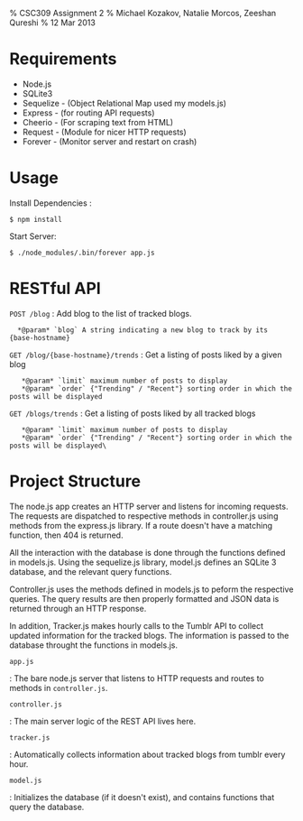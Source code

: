 % CSC309 Assignment 2
% Michael Kozakov, Natalie Morcos, Zeeshan Qureshi
% 12 Mar 2013

Requirements
============

  + Node.js
  + SQLite3
  + Sequelize - (Object Relational Map used my models.js)
  + Express - (for routing API requests)
  + Cheerio - (For scraping text from HTML)
  + Request - (Module for nicer HTTP requests)
  + Forever - (Monitor server and restart on crash)

Usage
=====

Install Dependencies :

    $ npm install

Start Server:

    $ ./node_modules/.bin/forever app.js

RESTful API
===========

`POST /blog`
 :    Add blog to the list of tracked blogs.
 
      *@param* `blog` A string indicating a new blog to track by its {base-hostname}

`GET /blog/{base-hostname}/trends`
 :    Get a listing of posts liked by a given blog
 
       *@param* `limit` maximum number of posts to display
       *@param* `order` {"Trending" / "Recent"} sorting order in which the posts will be displayed

`GET /blogs/trends`
 :    Get a listing of posts liked by all tracked blogs
 
       *@param* `limit` maximum number of posts to display
       *@param* `order` {"Trending" / "Recent"} sorting order in which the posts will be displayed\


Project Structure
=================

The node.js app creates an HTTP server and listens for incoming requests.
The requests are dispatched to respective methods in controller.js using 
methods from the express.js library. If a route doesn't have a matching 
function, then 404 is returned.

All the interaction with the database is done through the functions defined
in models.js. Using the sequelize.js library, model.js defines an SQLite 3
database, and the relevant query functions.

Controller.js uses the methods defined in models.js to peform the respective
queries. The query results are then properly formatted and JSON data is 
returned through an HTTP response. 

In addition, Tracker.js makes hourly calls to the Tumblr API to collect
updated information for the tracked blogs. The information is passed
to the database throught the functions in models.js.



`app.js`

 :    The bare node.js server that listens to HTTP requests and routes to
      methods in `controller.js`.

`controller.js`

 :    The main server logic of the REST API lives here.

`tracker.js`

 :    Automatically collects information about tracked blogs from tumblr every hour.

`model.js`

 :    Initializes the database (if it doesn't exist), and contains functions that query the database.
